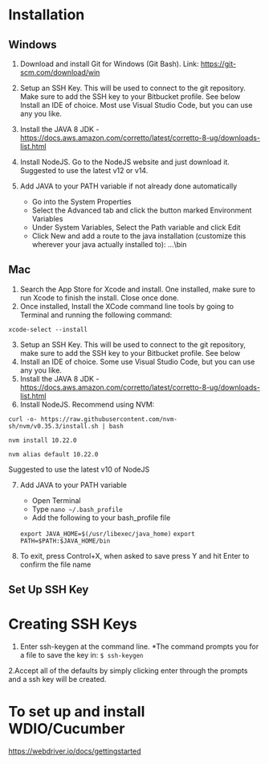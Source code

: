 # Installation


## Windows

1. Download and install Git for Windows (Git Bash). Link: https://git-scm.com/download/win

2. Setup an SSH Key. This will be used to connect to the git repository. Make sure to add the SSH key to your Bitbucket profile. See below
Install an IDE of choice. Most use Visual Studio Code, but you can use any you like.

3. Install the JAVA 8 JDK - https://docs.aws.amazon.com/corretto/latest/corretto-8-ug/downloads-list.html

4. Install NodeJS. Go to the NodeJS website and just download it. Suggested to use the latest v12 or v14.

5. Add JAVA to your PATH variable if not already done automatically
    * Go into the System Properties
    * Select the Advanced tab and click the button marked Environment Variables
    * Under System Variables, Select the Path variable and click Edit
    * Click New and add a route to the java installation (customize this wherever your java actually installed to):
...<javaFolder>\bin

## Mac
1. Search the App Store for Xcode and install. One installed, make sure to run Xcode to finish the install. Close once done.
2. Once installed, Install the XCode command line tools by going to Terminal and running the following command:
```
xcode-select --install
```

3. Setup an SSH Key. This will be used to connect to the git repository, make sure to add the SSH key to your Bitbucket profile. See below
4. Install an IDE of choice. Some use Visual Studio Code, but you can use any you like.
5. Install the JAVA 8 JDK - https://docs.aws.amazon.com/corretto/latest/corretto-8-ug/downloads-list.html
6. Install NodeJS. Recommend using NVM:
```
curl -o- https://raw.githubusercontent.com/nvm-sh/nvm/v0.35.3/install.sh | bash 
```

```
nvm install 10.22.0
```

```
nvm alias default 10.22.0
```


Suggested to use the latest v10 of NodeJS

7. Add JAVA to your PATH variable
    * Open Terminal
    * Type 
    ```nano ~/.bash_profile```
    * Add the following to your bash_profile file

    ```export JAVA_HOME=$(/usr/libexec/java_home)```
    ```export PATH=$PATH:$JAVA_HOME/bin```

4. To exit, press Control+X, when asked to save press Y and hit Enter to confirm the file name

## Set Up SSH Key

# Creating SSH Keys

1. Enter ssh-keygen at the command line. 
    *The command prompts you for a file to save the key in:
```$ ssh-keygen ```

2.Accept all of the defaults by simply clicking enter through the prompts and a ssh key will be created.





# To set up and install WDIO/Cucumber
https://webdriver.io/docs/gettingstarted